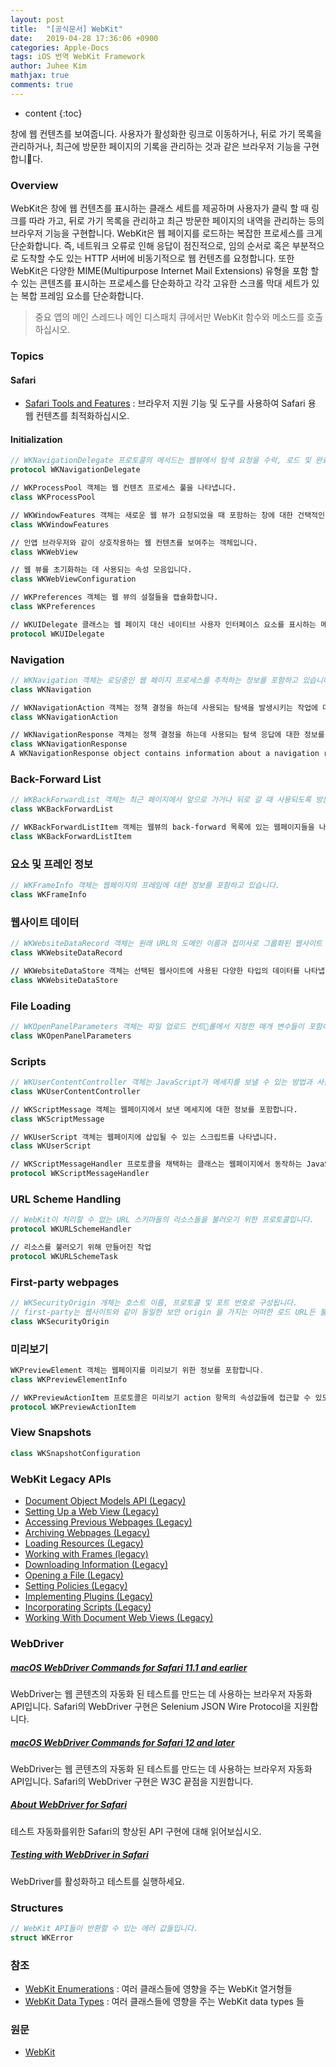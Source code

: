 ```yaml
---
layout: post
title:  "[공식문서] WebKit"
date:   2019-04-28 17:36:06 +0900
categories: Apple-Docs
tags: iOS 번역 WebKit Framework
author: Juhee Kim
mathjax: true
comments: true
---
```


* content
{:toc}

창에 웹 컨텐츠를 보여줍니다. 사용자가 활성화한 링크로 이동하거나, 뒤로 가기 목록을 관리하거나, 최근에 방문한 페이지의 기록을 관리하는 것과 같은 브라우저 기능을 구현합니다.

### Overview
WebKit은 창에 웹 컨텐츠를 표시하는 클래스 세트를 제공하며 사용자가 클릭 할 때 링크를 따라 가고, 뒤로 가기 목록을 관리하고 최근 방문한 페이지의 내역을 관리하는 등의 브라우저 기능을 구현합니다. WebKit은 웹 페이지를 로드하는 복잡한 프로세스를 크게 단순화합니다. 즉, 네트워크 오류로 인해 응답이 점진적으로, 임의 순서로 혹은 부분적으로 도착할 수도 있는 HTTP 서버에 비동기적으로 웹 컨텐츠를 요청합니다. 또한 WebKit은 다양한 MIME(Multipurpose Internet Mail Extensions) 유형을 포함 할 수 있는 콘텐츠를 표시하는 프로세스를 단순화하고 각각 고유한 스크롤 막대 세트가 있는 복합 프레임 요소를 단순화합니다.

> 중요
> 앱의 메인 스레드나 메인 디스패치 큐에서만 WebKit 함수와 메소드를 호출하십시오.

### Topics
#### Safari
* [Safari Tools and Features](https://developer.apple.com/documentation/webkit/safari_tools_and_features) : 브라우저 지원 기능 및 도구를 사용하여 Safari 용 웹 컨텐츠를 최적화하십시오.

#### Initialization
```swift
// WKNavigationDelegate 프로토콜의 메서드는 웹뷰에서 탐색 요청을 수락, 로드 및 완료하는 과정에서 트리거되는 사용자 지정 동작을 구현하는 데 도움이됩니다.
protocol WKNavigationDelegate

// WKProcessPool 객체는 웹 컨텐츠 프로세스 풀을 나타냅니다.
class WKProcessPool

// WKWindowFeatures 객체는 새로운 웹 뷰가 요청되었을 때 포함하는 창에 대한 건택적인 특성들을 지정합니다.
class WKWindowFeatures

// 인앱 브라우저와 같이 상호작용하는 웹 컨텐츠를 보여주는 객체입니다.
class WKWebView

// 웹 뷰를 초기화하는 데 사용되는 속성 모음입니다.
class WKWebViewConfiguration

// WKPreferences 객체는 웹 뷰의 설절들을 캡슐화합니다.
class WKPreferences

// WKUIDelegate 클래스는 웹 페이지 대신 네이티브 사용자 인터페이스 요소를 표시하는 메서드를 제공합니다.
protocol WKUIDelegate
```

### Navigation
```swift
// WKNavigation 객체는 로딩중인 웹 페이지 프로세스를 추척하는 정보를 포함하고 있습니다.
class WKNavigation

// WKNavigationAction 객체는 정책 결정을 하는데 사용되는 탐색을 발생시키는 작업에 대한 정보를 가지고 있습니다.
class WKNavigationAction

// WKNavigationResponse 객체는 정책 결정을 하는데 사용되는 탐색 응답에 대한 정보를 가지고 있습니다.
class WKNavigationResponse
A WKNavigationResponse object contains information about a navigation response, used for making policy decisions.
```

### Back-Forward List
```swift
// WKBackForwardList 객체는 최근 페이지에서 앞으로 가거나 뒤로 갈 때 사용되도록 방문한 페이지의 목록을 가지고 있습니다.
class WKBackForwardList

// WKBackForwardListItem 객체는 웹뷰의 back-forward 목록에 있는 웹페이지들을 나타냅니다.
class WKBackForwardListItem
```

### 요소 및 프레인 정보
```swift
// WKFrameInfo 객체는 웹페이지의 프레임에 대한 정보를 포함하고 있습니다.
class WKFrameInfo
```

### 웹사이트 데이터
```swift
// WKWebsiteDataRecord 객체는 원래 URL의 도메인 이름과 접미사로 그룹화된 웹사이트 데이터를 나타냅니다.
class WKWebsiteDataRecord

// WKWebsiteDataStore 객체는 선택된 웹사이트에 사용된 다양한 타입의 데이터를 나타냅니다. 데이터 타입에는 쿠키에 포함된 Data 타입들, 디스크와 메모리 캐시들, WebSQL, IndexedDB 데이터베이스, 로컬 저장소와 같은 영속성 데이터들이 포함됩니다.
class WKWebsiteDataStore
```

### File Loading
```swift
// WKOpenPanelParameters 객체는 파일 업로드 컨트롤에서 지정한 매개 변수들이 포함하고 있습니다.
class WKOpenPanelParameters
```

### Scripts
```swift
// WKUserContentController 객체는 JavaScript가 메세지를 보낼 수 있는 방법과 사용자 스크립트를 웹뷰에 삽입하는 방법을 제공합니다.
class WKUserContentController

// WKScriptMessage 객체는 웹페이지에서 보낸 메세지에 대한 정보를 포함합니다.
class WKScriptMessage

// WKUserScript 객체는 웹페이지에 삽입될 수 있는 스크립트를 나타냅니다.
class WKUserScript

// WKScriptMessageHandler 프로토콜을 채택하는 클래스는 웹페이지에서 동작하는 JavaScript로부터 메시지를 받을 수 있는 메소드들을 제공합니다.
protocol WKScriptMessageHandler
```

### URL Scheme Handling
```swift
// WebKit이 처리할 수 없는 URL 스키마들의 리소스들을 불러오기 위한 프로토콜입니다.
protocol WKURLSchemeHandler

// 리소스를 불러오기 위해 만들어진 작업
protocol WKURLSchemeTask
```

### First-party webpages
```swift
// WKSecurityOrigin 개체는 호스트 이름, 프로토콜 및 포트 번호로 구성됩니다.
// first-party는 웹사이트와 같이 동일한 보안 origin 을 가지는 어떠한 로드 URL든 불러옵니다. first-party 웹페이지들은 스크립트와 데이터베이스와 같은 다른 리소스들을에 접근할 수 있습니다.
class WKSecurityOrigin
```

### 미리보기
```swift
WKPreviewElement 객체는 웹페이지를 미리보기 위한 정보를 포함합니다.
class WKPreviewElementInfo

// WKPreviewActionItem 프로토콜은 미리보기 action 항목의 속성값들에 접근할 수 있도록 합니다.
protocol WKPreviewActionItem
```

### View Snapshots
```swift
class WKSnapshotConfiguration
```

### WebKit Legacy APIs
* [Document Object Models API (Legacy)](https://developer.apple.com/documentation/webkit/document_object_models_api_legacy)
* [Setting Up a Web View (Legacy)](https://developer.apple.com/documentation/webkit/setting_up_a_web_view_legacy)
* [Accessing Previous Webpages (Legacy)](https://developer.apple.com/documentation/webkit/accessing_previous_webpages_legacy)
* [Archiving Webpages (Legacy)](https://developer.apple.com/documentation/webkit/archiving_webpages_legacy)
* [Loading Resources (Legacy)](https://developer.apple.com/documentation/webkit/loading_resources_legacy)
* [Working with Frames (legacy)](https://developer.apple.com/documentation/webkit/working_with_frames_legacy)
* [Downloading Information (Legacy)](https://developer.apple.com/documentation/webkit/downloading_information_legacy)
* [Opening a File (Legacy)](https://developer.apple.com/documentation/webkit/opening_a_file_legacy)
* [Setting Policies (Legacy)](https://developer.apple.com/documentation/webkit/setting_policies_legacy)
* [Implementing Plugins (Legacy)](https://developer.apple.com/documentation/webkit/implementing_plugins_legacy)
* [Incorporating Scripts (Legacy)](https://developer.apple.com/documentation/webkit/incorporating_scripts_legacy)
* [Working With Document Web Views (Legacy)](https://developer.apple.com/documentation/webkit/working_with_document_web_views_legacy)

### WebDriver
##### [macOS WebDriver Commands for Safari 11.1 and earlier](https://developer.apple.com/documentation/webkit/macos_webdriver_commands_for_safari_11_1_and_earlier)
WebDriver는 웹 콘텐츠의 자동화 된 테스트를 만드는 데 사용하는 브라우저 자동화 API입니다. Safari의 WebDriver 구현은 Selenium JSON Wire Protocol을 지원합니다.

##### [macOS WebDriver Commands for Safari 12 and later](https://developer.apple.com/documentation/webkit/macos_webdriver_commands_for_safari_12_and_later)
WebDriver는 웹 콘텐츠의 자동화 된 테스트를 만드는 데 사용하는 브라우저 자동화 API입니다. Safari의 WebDriver 구현은 W3C 끝점을 지원합니다.

##### [About WebDriver for Safari](https://developer.apple.com/documentation/webkit/about_webdriver_for_safari)
테스트 자동화를위한 Safari의 향상된 API 구현에 대해 읽어보십시오.

##### [Testing with WebDriver in Safari](https://developer.apple.com/documentation/webkit/testing_with_webdriver_in_safari)
WebDriver를 활성화하고 테스트를 실행하세요.

### Structures
```swift
// WebKit API들이 반환할 수 있는 에러 값들입니다.
struct WKError
```

### 참조
* [WebKit Enumerations](https://developer.apple.com/documentation/webkit/webkit_enumerations) : 여러 클래스들에 영향을 주는 WebKit 열거형들
* [WebKit Data Types](https://developer.apple.com/documentation/webkit/webkit_data_types) : 여러 클래스들에 영향을 주는 WebKit data types 들

### 원문
 * [WebKit](https://developer.apple.com/documentation/webkit)
